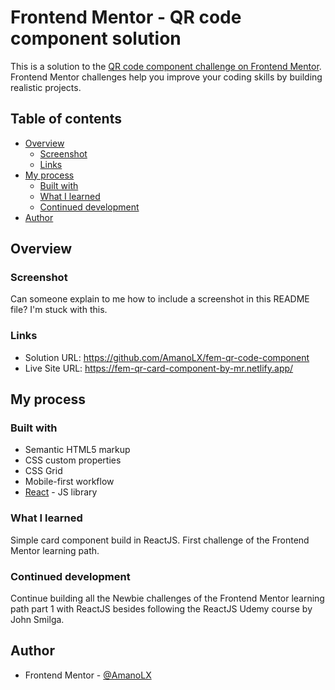 # Frontend Mentor - QR code component solution

This is a solution to the [QR code component challenge on Frontend Mentor](https://www.frontendmentor.io/challenges/qr-code-component-iux_sIO_H). Frontend Mentor challenges help you improve your coding skills by building realistic projects.

## Table of contents

- [Overview](#overview)
  - [Screenshot](#screenshot)
  - [Links](#links)
- [My process](#my-process)
  - [Built with](#built-with)
  - [What I learned](#what-i-learned)
  - [Continued development](#continued-development)
- [Author](#author)

## Overview

### Screenshot

Can someone explain to me how to include a screenshot in this README file? I'm stuck with this.

### Links

- Solution URL: https://github.com/AmanoLX/fem-qr-code-component
- Live Site URL: https://fem-qr-card-component-by-mr.netlify.app/

## My process

### Built with

- Semantic HTML5 markup
- CSS custom properties
- CSS Grid
- Mobile-first workflow
- [React](https://reactjs.org/) - JS library

### What I learned

Simple card component build in ReactJS. First challenge of the Frontend Mentor learning path.

### Continued development

Continue building all the Newbie challenges of the Frontend Mentor learning path part 1 with ReactJS besides following the ReactJS Udemy course by John Smilga.

## Author

- Frontend Mentor - [@AmanoLX](https://www.frontendmentor.io/profile/AmanoLX)

